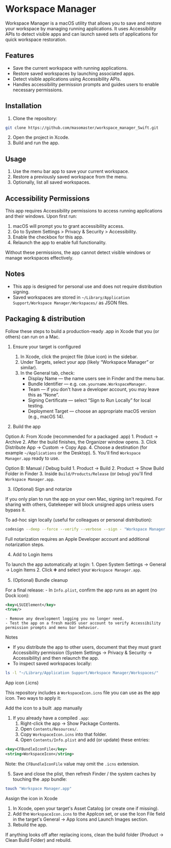 # Workspace Manager

Workspace Manager is a macOS utility that allows you to save and restore your workspace by managing running applications. It uses Accessibility APIs to detect visible apps and can launch saved sets of applications for quick workspace restoration.

## Features
- Save the current workspace with running applications.
- Restore saved workspaces by launching associated apps.
- Detect visible applications using Accessibility APIs.
- Handles accessibility permission prompts and guides users to enable necessary permissions.

## Installation
1. Clone the repository:

```bash
git clone https://github.com/masomaster/workspace_manager_Swift.git
```

2. Open the project in Xcode.  
3. Build and run the app.

## Usage
1. Use the menu bar app to save your current workspace.  
2. Restore a previously saved workspace from the menu.  
3. Optionally, list all saved workspaces.

## Accessibility Permissions

This app requires Accessibility permissions to access running applications and their windows. Upon first run:

1. macOS will prompt you to grant accessibility access.  
2. Go to System Settings > Privacy & Security > Accessibility.  
3. Enable the checkbox for this app.  
4. Relaunch the app to enable full functionality.

Without these permissions, the app cannot detect visible windows or manage workspaces effectively.

## Notes
- This app is designed for personal use and does not require distribution signing.  
- Saved workspaces are stored in `~/Library/Application Support/Workspace Manager/Workspaces/` as JSON files.

## Packaging & distribution

Follow these steps to build a production-ready .app in Xcode that you (or others) can run on a Mac.

1. Ensure your target is configured
	1. In Xcode, click the project file (blue icon) in the sidebar.
	2. Under Targets, select your app (likely “Workspace Manager” or similar).
	3. In the General tab, check:
		- Display Name — the name users see in Finder and the menu bar.
		- Bundle Identifier — e.g. `com.yourname.WorkspaceManager`.
		- Team — if you don't have a developer account, you may leave this as “None”.
		- Signing Certificate — select “Sign to Run Locally” for local testing.
		- Deployment Target — choose an appropriate macOS version (e.g., macOS 14).

2. Build the app

Option A: From Xcode (recommended for a packaged .app)
	1. Product → Archive
	2. After the build finishes, the Organizer window opens.
	3. Click Distribute App → Custom → Copy App.
	4. Choose a destination (for example `~/Applications` or the Desktop).
	5. You'll find `Workspace Manager.app` ready to use.

Option B: Manual / Debug build
	1. Product → Build
	2. Product → Show Build Folder in Finder
	3. Inside `Build/Products/Release` (or `Debug`) you'll find `Workspace Manager.app`.

3. (Optional) Sign and notarize

If you only plan to run the app on your own Mac, signing isn't required. For sharing with others, Gatekeeper will block unsigned apps unless users bypass it.

To ad-hoc sign locally (useful for colleagues or personal distribution):

```bash
codesign --deep --force --verify --verbose --sign - "Workspace Manager.app"
```

Full notarization requires an Apple Developer account and additional notarization steps.

4. Add to Login Items

To launch the app automatically at login:
	1. Open System Settings → General → Login Items
	2. Click ➕ and select your `Workspace Manager.app`.

5. (Optional) Bundle cleanup

For a final release:
	- In `Info.plist`, confirm the app runs as an agent (no Dock icon):

```xml
<key>LSUIElement</key>
<true/>
```

	- Remove any development logging you no longer need.
	- Test the app on a fresh macOS user account to verify Accessibility permission prompts and menu bar behavior.

Notes
- If you distribute the app to other users, document that they must grant Accessibility permission (System Settings → Privacy & Security → Accessibility) and then relaunch the app.
- To inspect saved workspaces locally:

```bash
ls -l "~/Library/Application Support/Workspace Manager/Workspaces/"
```

App icon (.icns)

This repository includes a `WorkspaceIcon.icns` file you can use as the app icon. Two ways to apply it:

Add the icon to a built .app manually
1. If you already have a compiled `.app`:
	1. Right-click the app → Show Package Contents.
	2. Open `Contents/Resources/`.
	3. Copy `WorkspaceIcon.icns` into that folder.
	4. Open `Contents/Info.plist` and add (or update) these entries:

```xml
<key>CFBundleIconFile</key>
<string>WorkspaceIcon</string>
```

Note: the `CFBundleIconFile` value may omit the `.icns` extension.

5. Save and close the plist, then refresh Finder / the system caches by touching the .app bundle:

```bash
touch "Workspace Manager.app"
```

Assign the icon in Xcode
1. In Xcode, open your target's Asset Catalog (or create one if missing).
2. Add the `WorkspaceIcon.icns` to the AppIcon set, or use the Icon File field in the target's General → App Icons and Launch Images section.
3. Rebuild the app.

If anything looks off after replacing icons, clean the build folder (Product → Clean Build Folder) and rebuild.
